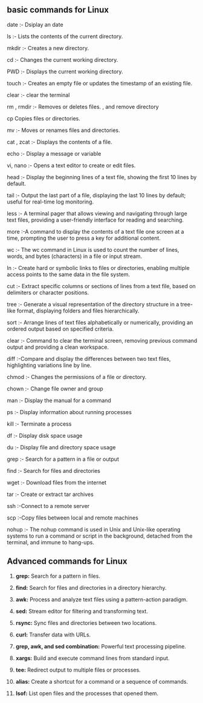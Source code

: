 ## basic commands for Linux

date :- Dsiplay an date

ls :- Lists the contents of the current directory.

mkdir :- Creates a new directory.

cd :- Changes the current working directory.

PWD :- Displays the current working directory.

touch :- Creates an empty file or updates the timestamp of an existing file.

clear :- clear the terminal

rm , rmdir :- Removes or deletes files. , and remove directory

cp Copies files or directories.

mv :- Moves or renames files and directories.

cat , zcat :- Displays the contents of a file.

echo :- Display a message or variable

vi, nano :- Opens a text editor to create or edit files.

head :-  Display the beginning lines of a text file, showing the first 10 lines by default.

tail :- Output the last part of a file, displaying the last 10 lines by default; useful for real-time log monitoring.

less :- A terminal pager that allows viewing and navigating through large text files, providing a user-friendly interface for reading and searching.

more :-A command to display the contents of a text file one screen at a time, prompting the user to press a key for additional content.

wc :- The wc command in Linux is used to count the number of lines, words, and bytes (characters) in a file or input stream. 

ln :- Create hard or symbolic links to files or directories, enabling multiple access points to the same data in the file system.

cut :- Extract specific columns or sections of lines from a text file, based on delimiters or character positions.

tree :- Generate a visual representation of the directory structure in a tree-like format, displaying folders and files hierarchically.

sort :- Arrange lines of text files alphabetically or numerically, providing an ordered output based on specified criteria.

clear :- Command to clear the terminal screen, removing previous command output and providing a clean workspace.

diff :-Compare and display the differences between two text files, highlighting variations line by line.

chmod :- Changes the permissions of a file or directory.

chown :- Change file owner and group

man :- Display the manual for a command

ps :- Display information about running processes

kill :- Terminate a process

df :- Display disk space usage

du :- Display file and directory space usage

grep :- Search for a pattern in a file or output

find :- Search for files and directories

wget :-  Download files from the internet

tar :- Create or extract tar archives

ssh :-Connect to a remote server

scp :-Copy files between local and remote machines

nohup :- The nohup command is used in Unix and Unix-like operating systems to run a command or script in the background, detached from the terminal, and immune to hang-ups. 


## Advanced commands for Linux

1. **grep:** Search for a pattern in files.

2. **find:** Search for files and directories in a directory hierarchy.

3. **awk:** Process and analyze text files using a pattern-action paradigm.

4. **sed:** Stream editor for filtering and transforming text.

5. **rsync:** Sync files and directories between two locations.

6. **curl:** Transfer data with URLs.

7. **grep, awk, and sed combination:** Powerful text processing pipeline.

8. **xargs:** Build and execute command lines from standard input.

9. **tee:** Redirect output to multiple files or processes.

10. **alias:** Create a shortcut for a command or a sequence of commands.

11. **lsof:** List open files and the processes that opened them.










